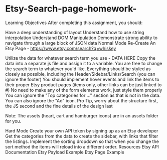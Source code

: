 # Etsy-Search-page-homework-
Learning Objectives
After completing this assignment, you should:

Have a deep understanding of layout
Understand how to use string interpolation
Understand DOM Manipulation
Demonstrate strong ability to navigate through a large block of JSON data
Normal Mode
Re-Create An Etsy Page - https://www.etsy.com/search?q=whiskey

Utilize the data for whatever search term you use - DATA HERE
Copy the data into a separate js file and assign it to a variable.
You are free to change the search term to whatever you'd like.
Everything should be styled as closely as possible, including the Header/Sidebar/Links/Search (you can ignore the footer)
You should implement hover events and link the items to their proper Etsy product pages (items only, other links can be just linked to #)
No need to make any of the form elements work, just style them properly
You can ignore the "Top categories for ..." section as that is not in the data. You can also ignore the "Ad" icon.
Pro Tip, worry about the structure first, the JS second and the fine details of the design last

Note: The assets (heart, cart and hamburger icons) are in an assets folder for you.

Hard Mode
Create your own API token by signing up as an Etsy developer
Get the categories from the data to create the sidebar, with links that filter the listings.
Implement the sorting dropdown so that when you change the sort method the items will reload into a different order.
Resources
Etsy API Documentation
Etsy Payload Example
Etsy Page Example